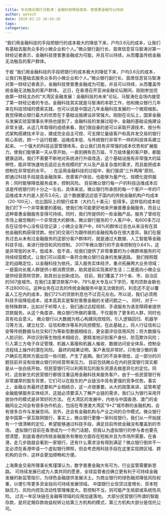 ```yaml
---
title: 专访微众银行马智涛：金融科技降低成本，使普惠金融可以持续
author: wetech
date: 2019-01-23 16:43:26
tags: 
categories: 
---
```

“我们用金融科技的手段把银行的成本极大的降低下来，户均3.6元的成本，让我们有基础去服务众多的小微企业和个人。”微众银行副行长、首席信息官马智涛对第一财经记者表示，金融科技使普惠金融成为可能，并且可以持续，从而覆盖传统金融无法触及的客户群体。
<!-- more -->
于舰
“我们用金融科技的手段把银行的成本极大的降低下来，户均3.6元的成本，让我们有基础去服务众多的小微企业和个人。”微众银行副行长、首席信息官马智涛对第一财经记者表示，金融科技使普惠金融成为可能，并且可以持续，从而覆盖传统金融无法触及的客户群体。
近日，在香港召开亚洲金融论坛期间，刚刚参加完由第一财经主办的“大湾区金融发展：金融科技的未来”论坛，马智涛在会场内接受了第一财经记者的专访。金融科技其实就是马智涛的本职工作，他和微众银行几年来在科技领域的摸索实践，也可以说是中国近几年金融科技发展的一个微观缩影。
我觉得微众银行最大的优势在于基础设施建设非常强大。刚刚在论坛上，国家金融与发展实验室理事长李扬也提到了，金融科技的发展过程中，金融的基础设施建设非常关键。从这几年取得的成绩来看，我们很自豪的是可以采取开源技术、按分布式架构搭建技术平台，建成完全自主可控、可支撑亿量级客户和高并发交易的银行核心系统，把一个运行稳健、运维成本低、与传统银行非常不一样的科技体系建立起来。
一个强大的科技运营管理体系，会让我们具有非常强的成本优势和扩展能力，使我们能够第一天从零开始，一直到拥有百万级、千万级体量的客户群，都能健康运转。我们不需要不断地对系统进行升级改造，这个基础设施有非常强大的延伸性，能非常快速地去适应业务规模的扩大以及产品复杂度的需求，而且能把成本控制在非常低的水平。
：在运用金融科技的过程中，我们强调“三升两降”原则，即通过科技手段提高金融效率，改善客户体验，也能够为量产化、规模化提供服务；同时能够降低服务成本，控制风险。
目前微众银行每一户的科技运维成本应该是传统银行的十分之一左右，具体来说，微众银行所承担的每一个客户一年的IT运维成本大约是人民币3.6元，这个数据要远远低于国内的传统金融机构户均成本（20-100元），也比国际上的银行成本（大约几十美元）低得多。这样低的成本给我们打下一个非常重要的基础，使我们有可能更好地来开展普惠金融服务，而且让这种普惠金融服务变得可持续。同时，我们所提供的一些金融产品，服务了曾经在市场上被忽略的一个非常庞大的群体。微众银行服务的个人客户中，有600多万过去在征信中心没有征信记录；小微企业客户中，68%的群体过去也从来没有在其他金融机构获得贷款。他们的交易行为跟传统的金融视角存在很大差异。我们在服务过去从未有过金融服务的这部分客户群体时，就是通过大数据、人工智能等金融科技手段，来进行授信和风险控制。
2017年微众银行的不良率控制在0.64%，这是非常低的水平。低成本、低不良，给我们提供了非常重要的为小微群体服务的可持续经营模式，让我们可以探索一条符合微众银行自身的发展道路。
我们按照既定的战略定位，以金融科技为依托，深入服务实体经济，重点拓展两大业务领域：一是面向长尾人群提供小额消费贷款，助其提前实现美好生活；二是面向小微企业提供经营周转贷款，助其创业创新成功。
目前，我们覆盖了31个省、市、自治区的567座城市。在我们主要贷款客户中，79%是大专及以下学历，笔均贷款金额也不过8000元。这种业务在过去的传统金融服务中是无法做到的，利息还不足以覆盖人工在内的成本，我们72%的贷款利息也不过百元左右。所以说，我们必须用科技手段降低成本，成本高其实是掣肘普惠金融的关键问题之一。
同时，对于一些特殊群体，比如对于听障人士，我们通过远程视频、手语服务为语言障碍者提供贷款服务。从这个角度讲，微众银行所做的事情，不仅服务了更多的人群，同时也具有社会意义。
微众银行以大数据为核心构建风控规则，引入逻辑回归、机器学习等方法，建立社交、征信和欺诈等系列风控模型。在此基础上，将人行征信和公安等传统数据与社交和行为等新型数据相结合，更全面评估信用风险；将大数据与人脸识别、声纹识别等生物技术相结合，更精准地识别客户身份、防范欺诈风险；引入第三方电子存证管理、机器人客服和机器人催收、数据访问安全体系，控制全流程线上操作的潜在风险。
最终的结果证明，客户表现非常好。只有很少数的客户确实在周转方面出现一些问题，产生了逾期。我们的不良率很低，这一部分的问题目前并没有给微众银行的经营带来压力。
目前包括微众在内的民营银行其实都是从一张白纸开始，但民营银行可以利用背后的股东资源去做差异化的定位。同时，这些新生的民营银行都很注重运用金融科技来服务客户。由于一些民营银行有非常雄厚的股东背景，它们可以在股东的产业链当中具有更强的竞争优势。事实上，金融业务最终还要和产业相结合，这一点很重要。从大的政策来讲，监管希望金融能够服务实体经济，这就必须要深入了解产业链的需求，我们认为银行采用开放协作的模式是非常好的方法。
在大湾区的发展中，内地与中国香港、澳门的金融同业之间会有很多协作机会，包括在粤港澳大湾区“9+2”城市群的金融机构，会有很多合作与发展空间。另外，还会有金融机构与产业之间的合作模式。微众银行是中国第一家互联网银行，事实上，微众银行更像一家科技银行。我们从一开始就有一个很清晰的定位，希望能够通过科技手段，满足目前传统金融没有覆盖到的市场。
虚拟银行目前在香港成为一个热门话题，但我认为虚拟银行的参与者也要先想清楚，到底香港的传统金融服务有哪些方面存在短板并且为市场所需要。在香港，走几步路就会看到一家银行，还有什么需求没有得到满足？微众银行倒并不一定必须在香港申请一个虚拟银行牌照，但会考虑用科技手段在这里实现跨区域、跨机构的合作，这样会更加顺畅和方便。
 
 
上海黄金交易所理事长焦瑾璞认为，数字普惠金融大有可为，行业监管需要新思路。
可持续发展已成为人类共同的愿景，全球监管者应确立更有利于可持续金融发展的新监管指引，为绿色金融提供发展沃土。为商业银行的绿色融资降低风险权重，以便引导更多资金投向可持续发展领域。
中国银行业信贷过度增长、资本短缺压力、风险内控及流动性管理难度大。若控制不当，则可能产生局部或系统性风险。
过去一年区块链在金融等领域的应用加速落地。
大部分民营银行所谓的智能存款，是将定期存款收益权转让给第三方机构的模式，第三方机构大部分是信托公司。
